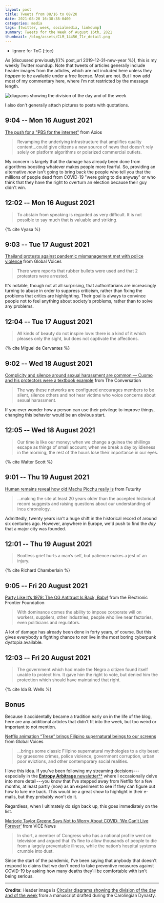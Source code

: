 ```yaml
---
layout: post
title: Tweets from 08/16 to 08/20
date: 2021-08-20 16:38:38-0400
categories: media
tags: [twitter, week, socialmedia, linkdump]
summary: Tweets for the Week of August 16th, 2021
thumbnail: /blog/assets/CLM_14456_71r_detail.png
---
```


* Ignore for ToC
{:toc}

As [discussed previously]({% post_url 2019-12-31-new-year %}), this is my weekly Twitter roundup.  Note that tweets of articles generally include header images from the articles, which are not included here unless they *happen* to be available under a free license.  Most are not.  But I now add most of my commentary here, where I'm not restricted by the message length.

![diagrams showing the division of the day and of the week](/blog/assets/CLM_14456_71r_detail.png "diagrams showing the division of the day and of the week")

I also don't generally attach pictures to posts with quotations.

## 9:04 -- Mon 16 August 2021

[<i class="fab fa-twitter-square"></i>](https://jcolag.github.io/twitter/1427254817978822658) [The push for a "PBS for the internet"](https://www.axios.com/pbs-internet-online-information-nonprofit-e9a78344-ae58-4214-9cb6-974ab9576cb1.html) from Axios

 > Revamping the underlying infrastructure that amplifies quality content...could give citizens a new source of news that doesn't rely solely on platform algorithms or polarized commercial outlets.

My concern is largely that the damage has already been done from algorithms boosting whatever makes people more fearful.  So, providing an alternative *now* isn't going to bring back the people who tell you that the millions of people dead from COVID-19 "were going to die anyway" or who think that they have the right to overturn an election because their guy didn't win.

## 12:02 -- Mon 16 August 2021

[<i class="fab fa-twitter-square"></i>](https://jcolag.github.io/twitter/1427299612902137856)

 > To abstain from speaking is regarded as very difficult. It is not possible to say much that is valuable and striking.

{% cite Vyasa %}

## 9:03 -- Tue 17 August 2021

[<i class="fab fa-twitter-square"></i>](https://jcolag.github.io/twitter/1427616954165174274) [Thailand protests against pandemic mismanagement met with police violence](https://globalvoices.org/2021/08/10/thailand-protests-against-pandemic-mismanagement-met-with-police-violence/) from Global Voices

 > There were reports that rubber bullets were used and that 2 protesters were arrested.

It's notable, though not at all surprising, that authoritarians are increasingly turning to abuse in order to suppress criticism, rather than fixing the problems that critics are highlighting.  Their goal is always to convince people not to feel anything about society's problems, rather than to solve any problems.

## 12:04 -- Tue 17 August 2021

[<i class="fab fa-twitter-square"></i>](https://jcolag.github.io/twitter/1427662504197431300)

 > All kinds of beauty do not inspire love: there is a kind of it which pleases only the sight, but does not captivate the affections.

{% cite Miguel de Cervantes %}

## 9:02 -- Wed 18 August 2021

[<i class="fab fa-twitter-square"></i>](https://jcolag.github.io/twitter/1427979090313707523) [Complicity and silence around sexual harassment are common — Cuomo and his protectors were a textbook example](https://theconversation.com/complicity-and-silence-around-sexual-harassment-are-common-cuomo-and-his-protectors-were-a-textbook-example-165930) from The Conversation

 > The way these networks are configured encourages members to be silent, silence others and not hear victims who voice concerns about sexual harassment.

If you ever wonder how a person can use their privilege to improve things, changing this behavior would be an obvious start.

## 12:05 -- Wed 18 August 2021

[<i class="fab fa-twitter-square"></i>](https://jcolag.github.io/twitter/1428025143633367041)

 > Our time is like our money; when we change a guinea the shillings escape as things of small account; when we break a day by idleness in the morning, the rest of the hours lose their importance in our eyes.

{% cite Walter Scott %}

## 9:01 -- Thu 19 August 2021

[<i class="fab fa-twitter-square"></i>](https://jcolag.github.io/twitter/1428341226479120385) [Human remains reveal how old Machu Picchu really is](https://www.futurity.org/machu-picchu-age-archaeology-history-2611362/) from Futurity

 > ...making the site at least 20 years older than the accepted historical record suggests and raising questions about our understanding of Inca chronology.

Admittedly, twenty years isn't a huge shift in the historical record of around six centuries ago.  However, anywhere in Europe, we'd push to find the *day* that a major city was founded.

## 12:01 -- Thu 19 August 2021

[<i class="fab fa-twitter-square"></i>](https://jcolag.github.io/twitter/1428386524995928066)

 > Bootless grief hurts a man’s self, but patience makes a jest of an injury.

{% cite Richard Chamberlain %}

## 9:05 -- Fri 20 August 2021

[<i class="fab fa-twitter-square"></i>](https://jcolag.github.io/twitter/1428704621049098245) [Party Like It’s 1979: The OG Antitrust Is Back, Baby!](https://www.eff.org/deeplinks/2021/08/party-its-1979-og-antitrust-back-baby) from the Electronic Frontier Foundation

 > With dominance comes the ability to impose corporate will on workers, suppliers, other industries, people who live near factories, even politicians and regulators.

A lot of damage has already been done in forty years, of course.  But this gives everybody a fighting chance to *not* live in the most boring cyberpunk dystopia available.

## 12:03 -- Fri 20 August 2021

[<i class="fab fa-twitter-square"></i>](https://jcolag.github.io/twitter/1428749416127598594)

 > The government which had made the Negro a citizen found itself unable to protect him. It gave him the right to vote, but denied him the protection which should have maintained that right.

{% cite Ida B. Wells %}

## Bonus

Because it accidentally became a tradition early on in the life of the blog, here are any additional articles that didn't fit into the week, but too weird or important to not mention.

<i class="fas fa-square"></i> [Netflix animation “Trese” brings Filipino supernatural beings to our screens](https://globalvoices.org/2021/08/11/netflix-animation-trese-brings-filipino-supernatural-beings-into-the-screens/) from Global Voices

 > ...brings some classic Filipino supernatural mythologies to a city beset by gruesome crimes, police violence, government corruption, urban poor evictions, and other contemporary social realities.

I love this idea.  If you've been following my streaming decisions---especially in the [**Entropy Arbitrage** newsletter**](https://entropy-arbitrage.mailchimpsites.com/) where I occasionally delve into more detail---you know that I've stepped away from Netflix for a few months, at least partly (now) as an experiment to see if they can figure out how to lure me back.  This would be a great show to highlight in their e-mails, but they probably won't do it.

Regardless, when I ultimately do sign back up, this goes immediately on the list.

<i class="fas fa-square"></i> [Marjorie Taylor Greene Says Not to Worry About COVID: ‘We Can’t Live Forever’](https://www.vice.com/en_us/article/k78ymx/marjorie-taylor-greene-covid-deaths-hospitals) from VICE News

 > In short, a member of Congress who has a national profile went on television and argued that it’s fine to allow thousands of people to die from a largely preventable illness, while the nation’s hospital systems crumble into dust.

Since the start of the pandemic, I've been saying that anybody that doesn't respond to claims that we don't need to take preventive measures against COVID-19 by asking how many deaths they'll be comfortable with isn't being serious.

* * *

**Credits**:  Header image is [Circular diagrams showing the division of the day and of the week](https://commons.wikimedia.org/wiki/File:CLM_14456_71r_detail.jpg) from a manuscript drafted during the Carolingian Dynasty.
